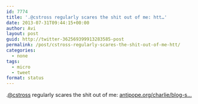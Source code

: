 ```yaml
---
id: 7774
title: '.@cstross regularly scares the shit out of me: htt…'
date: 2013-07-31T09:44:15+00:00
author: Avi
layout: post
guid: http://twitter-362569399913283585-post
permalink: /post/cstross-regularly-scares-the-shit-out-of-me-htt/
categories:
  - none
tags:
  - micro
  - tweet
format: status
---
```

.[@cstross](http://twitter.com/cstross) regularly scares the shit out of me: [antipope.org/charlie/blog-s…](http://www.antipope.org/charlie/blog-static/2013/07/who-ordered-that.html)